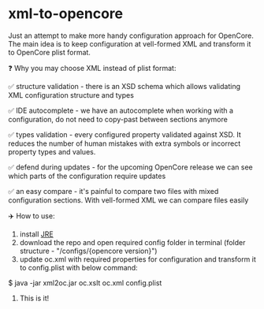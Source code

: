 # xml-to-opencore
Just an attempt to make more handy configuration approach for OpenCore. The main idea is to keep configuration at vell-formed XML and transform it to OpenCore plist format.

:question: Why you may choose XML instead of plist format:

:white_check_mark: structure validation - there is an XSD schema which allows validating XML 
configuration structure and types

:white_check_mark: IDE autocomplete - we have an autocomplete when working with a configuration, do not need to copy-past between sections anymore

:white_check_mark: types validation - every configured property validated against XSD. It reduces the number of human mistakes with extra symbols or incorrect property types and values.

:white_check_mark: defend during updates - for the upcoming OpenCore release we can see which parts of the configuration require updates

:white_check_mark: an easy compare - it's painful to compare two files with mixed configuration sections. With vell-formed XML we can compare files easily

:airplane: How to use:

1. install [JRE](https://www.java.com/download/) 
1. download the repo and open required config folder in terminal (folder structure - "/configs/{opencore version}")
1. update oc.xml with required properties for configuration and transform it to config.plist with below command:

$ java -jar xml2oc.jar oc.xslt oc.xml config.plist

1. This is it!

